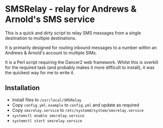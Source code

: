 # SMSRelay - relay for Andrews & Arnold's SMS service

This is a quick and dirty script to relay SMS messages from a single
destination to multiple destinations.

It is primarily designed for routing inbound messages to a number within an
Andrews & Arnold's account to multiple SIMs.

It is a Perl script requiring the Dancer2 web framework. Whilst this is
overkill for the required task (and probably makes it more difficult to
install), it was the quickest way for me to write it.

## Installation

* Install files to ```/usr/local/SMSRelay```
* Copy ```config.yml.example``` to ```config.yml``` and update as required
* Copy ```smsrelay.service``` to ```/etc/systemd/system/smsrelay.service```
* ```systemctl enable smsrelay.service```
* ```systemctl start smsrelay.service```

